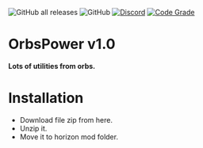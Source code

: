 ![GitHub all releases](https://img.shields.io/github/downloads/MintoD/OrbsPower/total)
![GitHub](https://img.shields.io/github/license/MintoD/OrbsPower)
[![Discord](https://img.shields.io/discord/832970039607033857.svg?label=&logo=discord&logoColor=ffffff&color=7389D8&labelColor=6A7EC2)](https://discord.gg/6sDGCk2JuD)
[![Code Grade](https://www.code-inspector.com/project/22110/score/svg)](https://www.code-inspector.com)
# OrbsPower v1.0
**Lots of utilities from orbs.**
# Installation
- Download file zip from here.
- Unzip it.
- Move it to horizon mod folder.

